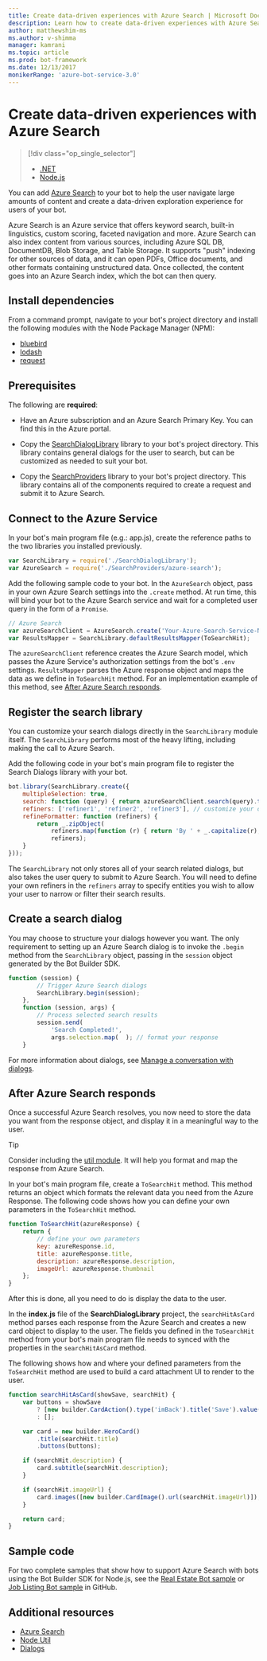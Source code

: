```yaml
---
title: Create data-driven experiences with Azure Search | Microsoft Docs
description: Learn how to create data-driven experiences with Azure Search and help users navigate large amounts of content in a bot with the Bot Builder SDK for Node.js and Azure Search.
author: matthewshim-ms
ms.author: v-shimma
manager: kamrani
ms.topic: article
ms.prod: bot-framework
ms.date: 12/13/2017
monikerRange: 'azure-bot-service-3.0'
---
```


# Create data-driven experiences with Azure Search 
> [!div class="op_single_selector"]
> - [.NET](../dotnet/bot-builder-dotnet-search-azure.md)
> - [Node.js](../nodejs/bot-builder-nodejs-search-azure.md)

You can add [Azure Search][search] to your bot to help the user navigate large amounts of content and create a data-driven exploration experience for users of your bot.

Azure Search is an Azure service that offers keyword search, built-in linguistics, custom scoring, faceted navigation and more. Azure Search can also index content from various sources, including Azure SQL DB, DocumentDB, Blob Storage, and Table Storage. It supports "push" indexing for other sources of data, and it can open PDFs, Office documents, and other formats containing unstructured data. Once collected, the content goes into an Azure Search index, which the bot can then query.

## Install dependencies

From a command prompt, navigate to your bot's project directory and install the following modules with the Node Package Manager (NPM):

* [bluebird](https://www.npmjs.com/package/bluebird)
* [lodash](https://www.npmjs.com/package/lodash)
* [request](https://www.npmjs.com/package/request)

## Prerequisites

The following are **required**: 
- Have an Azure subscription and an Azure Search Primary Key. You can find this in the Azure portal.
- Copy the [SearchDialogLibrary](https://github.com/Microsoft/botBuilder-Samples/tree/master/Node/demo-Search/SearchDialogLibrary) library to your bot's project directory. This library contains general dialogs for the user to search, but can be customized as needed to suit your bot. 

- Copy the [SearchProviders](https://github.com/Microsoft/botBuilder-Samples/tree/master/Node/demo-Search/SearchProviders) library to your bot's project directory. This library contains all of the components required to create a request and submit it to Azure Search.

## Connect to the Azure Service 

In your bot's main program file (e.g.: app.js), create the reference paths to the two libraries you installed previously. 

```javascript
var SearchLibrary = require('./SearchDialogLibrary');
var AzureSearch = require('./SearchProviders/azure-search');
```

Add the following sample code to your bot. In the `AzureSearch` object, pass in your own Azure Search settings into the `.create` method. At run time, this will bind your bot to the Azure Search service and wait for a completed user query in the form of a `Promise`.  

```javascript
// Azure Search
var azureSearchClient = AzureSearch.create('Your-Azure-Search-Service-Name', 'Your-Azure-Search-Primary-Key', 'Your-Azure-Search-Service-Index');
var ResultsMapper = SearchLibrary.defaultResultsMapper(ToSearchHit);
```

 The `azureSearchClient` reference creates the Azure Search model, which passes the Azure Service's authorization settings from the bot's `.env` settings. 
 `ResultsMapper` parses the Azure response object and maps the data as we define in `ToSearchHit` method. For an implementation example of this method, see [After Azure Search responds](#after-azure-search-responds).

## Register the search library
You can customize your search dialogs directly in the `SearchLibrary` module itself. The `SearchLibrary` performs most of the heavy lifting, including making the call to Azure Search. 

Add the following code in your bot's main program file to register the Search Dialogs library with your bot. 

```javascript
bot.library(SearchLibrary.create({
    multipleSelection: true,
    search: function (query) { return azureSearchClient.search(query).then(ResultsMapper); },
    refiners: ['refiner1', 'refiner2', 'refiner3'], // customize your own refiners 
    refineFormatter: function (refiners) {
        return _.zipObject(
            refiners.map(function (r) { return 'By ' + _.capitalize(r); }),
            refiners);
    }
}));
```
The `SearchLibrary` not only stores all of your search related dialogs, but also takes the user query to submit to Azure Search. You will need to define your own refiners in the `refiners` array to specify entities you wish to allow your user to narrow or filter their search results.  

## Create a search dialog

You may choose to structure your dialogs however you want. The only requirement to setting up an Azure Search dialog is to invoke the `.begin` method
from the `SearchLibrary` object, passing in the `session` object generated by the Bot Builder SDK. 

```javascript
function (session) {
        // Trigger Azure Search dialogs 
        SearchLibrary.begin(session);
    },
    function (session, args) {
        // Process selected search results
        session.send(
            'Search Completed!',
            args.selection.map(  ); // format your response 
    }
```
For more information about dialogs, see [Manage a conversation with dialogs](bot-builder-nodejs-dialog-manage-conversation.md).

## After Azure Search responds 

Once a successful Azure Search resolves, you now need to store the data you want from the response object, and display it in a meaningful way to the user.

> [!TIP]
> Consider including the [util module][NodeUtil]. It will help you format and map the response from Azure Search.

In your bot's main program file, create a `ToSearchHit` method. This method returns an object which formats the relevant data you need from the Azure Response. The following code shows how you can define your own parameters in the `ToSearchHit` method. 
 
 ```javascript
 function ToSearchHit(azureResponse) {
     return {
         // define your own parameters 
         key: azureResponse.id,
         title: azureResponse.title,
         description: azureResponse.description,
         imageUrl: azureResponse.thumbnail
     };
 }
```
After this is done, all you need to do is display the data to the user. 

 In the **index.js** file of the **SearchDialogLibrary** project, the `searchHitAsCard` method parses each response from the Azure Search and creates a new card object to display to the user. The fields you defined in the `ToSearchHit` method from your bot's main program file needs to synced with the properties in the `searchHitAsCard` method. 

The following shows how and where your defined parameters from the `ToSearchHit` method are used to build a card attachment UI to render to the user. 

```javascript
function searchHitAsCard(showSave, searchHit) {
    var buttons = showSave
        ? [new builder.CardAction().type('imBack').title('Save').value(searchHit.key)]
        : [];

    var card = new builder.HeroCard()
        .title(searchHit.title) 
        .buttons(buttons);

    if (searchHit.description) {
        card.subtitle(searchHit.description);
    }

    if (searchHit.imageUrl) {
        card.images([new builder.CardImage().url(searchHit.imageUrl)]);
    }

    return card;
}
```

## Sample code

For two complete samples that show how to support Azure Search with bots using the Bot Builder SDK for Node.js, see the 
[Real Estate Bot sample](https://github.com/Microsoft/BotBuilder-Samples/tree/master/Node/demo-Search/RealEstateBot) or [Job Listing Bot sample](https://github.com/Microsoft/BotBuilder-Samples/tree/master/Node/demo-Search/JobListingBot) in GitHub. 

## Additional resources

* [Azure Search][search]
* [Node Util][NodeUtil]
* [Dialogs](bot-builder-nodejs-dialog-manage-conversation.md)

[NodeUtil]: https://nodejs.org/api/util.html
[search]: /azure/search/search-what-is-azure-search